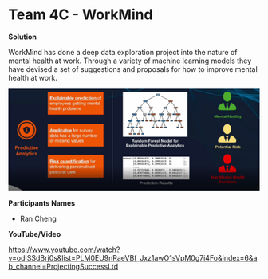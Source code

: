 # Team 4C - WorkMind
**Solution**

WorkMind has done a deep data exploration project into the nature of mental health at work. Through a variety of machine learning models they have devised a set of suggestions and proposals for how to improve mental health at work.

![alt text](https://github.com/Projecting-Success-Solutions-Portal/Hack-16/blob/main/Challenge%204/Team%204C%20-%20WorkMind/Team%204C%20Cover%20Image.PNG?raw=true)

**Participants Names**

- Ran Cheng

**YouTube/Video**

https://www.youtube.com/watch?v=odISSdBrj0s&list=PLM0EU9nRaeVBf_Jxz1awO1sVpM0g7i4Fo&index=6&ab_channel=ProjectingSuccessLtd
